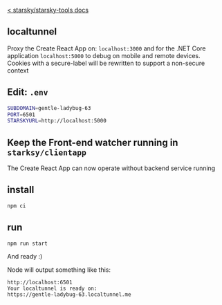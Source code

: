 [< starsky/starsky-tools docs](../readme.md)

## localtunnel

Proxy the Create React App on: `localhost:3000` and for the .NET Core application `localhost:5000` to debug on mobile and remote devices.
Cookies with a secure-label will be rewritten to support a non-secure context

## Edit: `.env`
```sh
SUBDOMAIN=gentle-ladybug-63
PORT=6501
STARSKYURL=http://localhost:5000
```

## Keep the Front-end watcher running in `starksy/clientapp`
The Create React App can now operate without backend service running

## install
```sh
npm ci
```

## run
```sh
npm run start
```

And ready :)

Node will output something like this:
```
http://localhost:6501
Your localtunnel is ready on:
https://gentle-ladybug-63.localtunnel.me
```
